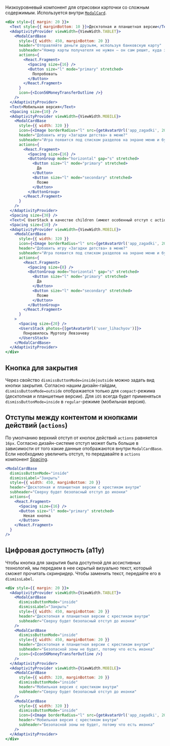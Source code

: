 Низкоуровневый компонент для отрисовки карточки со сложным содержимым. Используется внутри [`ModalCard`](#/ModalCard).

```jsx { "props": { "layout": false, "iframe": false } }
<div style={{ margin: 20 }}>
  <Text style={{ marginBottom: 10 }}>Десктопная и планшетная версии</Text>
  <AdaptivityProvider viewWidth={ViewWidth.TABLET}>
    <ModalCardBase
      style={{ width: 450, marginBottom: 20 }}
      header="Отправляйте деньги друзьям, используя банковскую карту"
      subheader="Номер карты получателя не нужен — он сам решит, куда зачислить средства."
      actions={
        <React.Fragment>
          <Spacing size={16} />
          <Button size="l" mode="primary" stretched>
            Попробовать
          </Button>
        </React.Fragment>
      }
      icon={<Icon56MoneyTransferOutline />}
    />
  </AdaptivityProvider>
  <Text>Мобильная версия</Text>
  <Spacing size={10} />
  <AdaptivityProvider viewWidth={ViewWidth.MOBILE}>
    <ModalCardBase
      style={{ width: 320 }}
      icon={<Image borderRadius="l" src={getAvatarUrl('app_zagadki', 200)} size={72} />}
      header="Добавить игру «Загадки детства» в меню?"
      subheader="Игра появится под списком разделов на экране меню и будет всегда под рукой."
      actions={
        <React.Fragment>
          <Spacing size={16} />
          <ButtonGroup mode="horizontal" gap="s" stretched>
            <Button size="l" mode="primary" stretched>
              Да
            </Button>
            <Button size="l" mode="secondary" stretched>
              Позже
            </Button>
          </ButtonGroup>
        </React.Fragment>
      }
    />
  </AdaptivityProvider>
  <Spacing size={30} />
  <Text>С UserStack в качестве children (имеет особенный отступ c actions)</Text>
  <Spacing size={10} />
  <AdaptivityProvider viewWidth={ViewWidth.MOBILE}>
    <ModalCardBase
      style={{ width: 320 }}
      icon={<Image borderRadius="l" src={getAvatarUrl('app_zagadki', 200)} size={72} />}
      header="Добавить игру «Загадки детства» в меню?"
      subheader="Игра появится под списком разделов на экране меню и будет всегда под рукой."
      actions={
        <React.Fragment>
          <Spacing size={8} />
          <ButtonGroup mode="horizontal" gap="s" stretched>
            <Button size="l" mode="primary" stretched>
              Да
            </Button>
            <Button size="l" mode="secondary" stretched>
              Позже
            </Button>
          </ButtonGroup>
        </React.Fragment>
      }
    >
      <Spacing size={20} />
      <UsersStack photos={[getAvatarUrl('user_lihachyov')]}>
        Понравилось Муртолу Левзачеву
      </UsersStack>
    </ModalCardBase>
  </AdaptivityProvider>
</div>
```

## Кнопка для закрытия

Через свойство `dismissButtonMode=inside|outside` можно задать вид кнопки закрытия.
Согласно нашим дизайн-гайдам, `dismissButtonMode=outside` отображается только для `compact`-режима (десктопная и планшетные версии).
Для `iOS` всегда будет применяться `dismissButtonMode=inside` в `regular`-режиме (мобильная версия).

## Отступы между контентом и кнопками действий (`actions`)

По умолчанию верхний отступ от кнопок действий `actions` равняется `16px`. Согласно дизайн-системе отступ может быть больше в зависимости от того какие данные отображаются внутри `ModalCardBase`.
Если необходимо увеличить отступ, то передавайте в `actions` компонент [Spacing](#/Spacing).

```jsx static
<ModalCardBase
  dismissButtonMode="inside"
  dismissLabel="Закрыть"
  style={{ width: 450, marginBottom: 20 }}
  header="Десктопная и планшетная версии с крестиком внутри"
  subheader="Сверху будет безопасный отступ до иконки"
  actions={
    <React.Fragment>
      <Spacing size={16} />
      <Button size="l" mode="primary" stretched>
        Некая кнопка
      </Button>
    </React.Fragment>
  }
/>
```

## Цифровая доступность (a11y)

Чтобы кнопка для закрытия была доступной для ассистивных технологий, мы передаем в нее скрытый визуально текст, который сможет прочитать скринридер. Чтобы заменить текст, передайте его в `dismissLabel`.

```jsx { "props": { "layout": false, "iframe": false } }
<div style={{ margin: 20 }}>
  <AdaptivityProvider viewWidth={ViewWidth.TABLET}>
    <ModalCardBase
      dismissButtonMode="inside"
      dismissLabel="Закрыть"
      style={{ width: 450, marginBottom: 20 }}
      header="Десктопная и планшетная версии с крестиком внутри"
      subheader="Сверху будет безопасный отступ до иконки"
    />
    <ModalCardBase
      dismissButtonMode="inside"
      style={{ width: 450, marginBottom: 20 }}
      header="Десктопная и планшетная версии с крестиком внутри"
      subheader="Безопасной зоны не будет, потому что есть иконка"
      icon={<Icon56MoneyTransferOutline />}
    />
  </AdaptivityProvider>
  <AdaptivityProvider viewWidth={ViewWidth.MOBILE}>
    <ModalCardBase
      style={{ width: 320, marginBottom: 20 }}
      dismissButtonMode="inside"
      header="Мобильная версия с крестиком внутри"
      subheader="Сверху будет безопасный отступ до иконки"
    />
    <ModalCardBase
      style={{ width: 320 }}
      dismissButtonMode="inside"
      icon={<Image borderRadius="l" src={getAvatarUrl('app_zagadki', 200)} size={72} />}
      header="Мобильная версия с крестиком внутри"
      subheader="Безопасной зоны не будет, потому что есть иконка"
    />
  </AdaptivityProvider>
</div>
```

